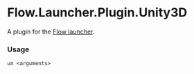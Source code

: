 Flow.Launcher.Plugin.Unity3D
==================

A plugin for the [Flow launcher](https://github.com/Flow-Launcher/Flow.Launcher).

### Usage

    un <arguments>